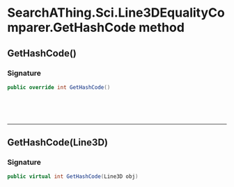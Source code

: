 # SearchAThing.Sci.Line3DEqualityComparer.GetHashCode method
## GetHashCode()
### Signature
```csharp
public override int GetHashCode()
```

<p>&nbsp;</p>
<p>&nbsp;</p>
<hr/>

## GetHashCode(Line3D)
### Signature
```csharp
public virtual int GetHashCode(Line3D obj)
```
